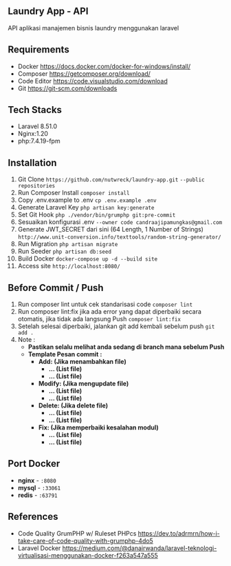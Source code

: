 ## Laundry App - API
API aplikasi manajemen bisnis laundry menggunakan laravel

## Requirements

- Docker
https://docs.docker.com/docker-for-windows/install/
- Composer
https://getcomposer.org/download/
- Code Editor
https://code.visualstudio.com/download
- Git
https://git-scm.com/downloads

## Tech Stacks

 - Laravel 8.51.0
 - Nginx:1.20
 - php:7.4.19-fpm

## Installation
 1. Git Clone
 `https://github.com/nutwreck/laundry-app.git` `--public repositories`
 2. Run Composer Install
 `composer install`
 3.  Copy .env.example to .env
 `cp .env.example .env`
 4. Generate Laravel Key
 `php artisan key:generate`
 5. Set Git Hook
 `php ./vendor/bin/grumphp git:pre-commit`
 6. Sesuaikan konfigurasi .env `--owner code candraajipamungkas@gmail.com`
 7. Generate JWT_SECRET dari sini (64 Length, 1 Number of Strings)
`http://www.unit-conversion.info/texttools/random-string-generator/`
 8. Run Migration
`php artisan migrate`
 9. Run Seeder
`php artisan db:seed`
 10. Build Docker
 `docker-compose up -d --build site`
 11. Access site
`http://localhost:8080/`

## Before Commit / Push
 1. Run composer lint untuk cek standarisasi code
   `composer lint`
 2. Run composer lint:fix jika ada error yang dapat diperbaiki secara otomatis, jika tidak ada langsung Push
   `composer lint:fix`
 3. Setelah selesai diperbaiki, jalankan git add kembali sebelum push
   `git add .`
 4. Note :
    - **Pastikan selalu melihat anda sedang di branch mana sebelum Push**
    - **Template Pesan commit :**
        - **Add: (Jika menambahkan file)**
            - **... (List file)**
            - **... (List file)**
        - **Modify: (Jika mengupdate file)**
            - **... (List file)**
            - **... (List file)**
        - **Delete: (Jika delete file)**
            - **... (List file)**
            - **... (List file)**
        - **Fix: (Jika memperbaiki kesalahan modul)**
            - **... (List file)**
            - **... (List file)**

## Port Docker
 - **nginx** - `:8080`
 - **mysql** - `:33061`
 - **redis** - `:63791`
## References
 - Code Quality GrumPHP w/ Ruleset PHPcs
 https://dev.to/adrmrn/how-i-take-care-of-code-quality-with-grumphp-4do5
 - Laravel Docker
 https://medium.com/@danairwanda/laravel-teknologi-virtualisasi-menggunakan-docker-f263a547a555
